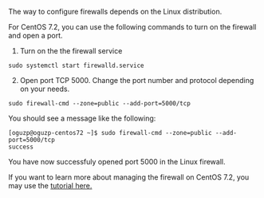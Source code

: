 The way to configure firewalls depends on the Linux distribution.

For CentOS 7.2, you can use the following commands to turn on the firewall and open a port.

1. Turn on the the firewall service
```
sudo systemctl start firewalld.service
```
2. Open port TCP 5000. Change the port number and protocol depending on your needs.

```
sudo firewall-cmd --zone=public --add-port=5000/tcp
```

You should see a message like the following:

```
[oguzp@oguzp-centos72 ~]$ sudo firewall-cmd --zone=public --add-port=5000/tcp
success
```
You have now successfuly opened port 5000 in the Linux firewall.

If you want to learn more about managing the firewall on CentOS 7.2, you may use the [tutorial here.](https://www.digitalocean.com/community/tutorials/how-to-set-up-a-firewall-using-firewalld-on-centos-7)
